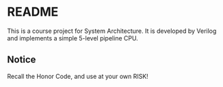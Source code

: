 # README #
This is a course project for System Architecture. It is developed by Verilog and implements a simple 5-level pipeline CPU.

## Notice ##
Recall the Honor Code, and use at your own RISK!
